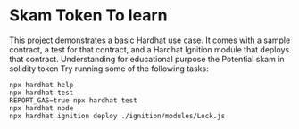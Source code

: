 # Skam Token To learn 

This project demonstrates a basic Hardhat use case. It comes with a sample contract, a test for that contract, and a Hardhat Ignition module that deploys that contract.
Understanding for educational purpose the Potential skam in solidity token
Try running some of the following tasks:

```shell
npx hardhat help
npx hardhat test
REPORT_GAS=true npx hardhat test
npx hardhat node
npx hardhat ignition deploy ./ignition/modules/Lock.js
```
